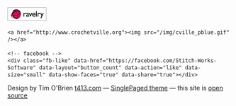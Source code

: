 
<div>
    <a href="http://www.ravelry.com/groups/stitch-works-software"><img src= "/img/ravelry-88x31-white.png" border="0"></a>

    <a href="http://www.crochetville.org"><img src="/img/cville_pblue.gif" /></a>

    <!-- facebook -->
    <div class="fb-like" data-href="https://facebook.com/Stitch-Works-Software" data-layout="button_count" data-action="like" data-size="small" data-show-faces="true" data-share="true"></div>
</div>

Design by Tim O'Brien [t413.com](http://t413.com/)
&mdash;
[SinglePaged theme](https://github.com/t413/SinglePaged)
&mdash;
this site is [open source](https://github.com/StitchworksSoftware/stitchworkssoftware.com)
